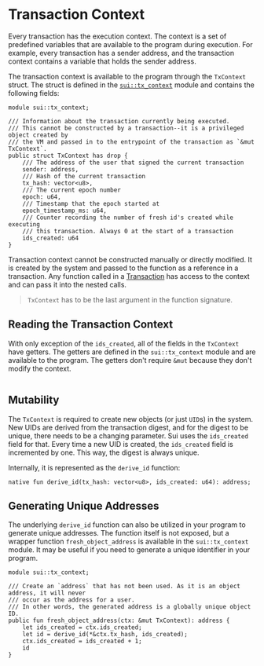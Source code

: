 # Transaction Context

Every transaction has the execution context. The context is a set of predefined variables that are
available to the program during execution. For example, every transaction has a sender address, and
the transaction context contains a variable that holds the sender address.

The transaction context is available to the program through the `TxContext` struct. The struct is
defined in the [`sui::tx_context`][tx-context-framework] module and contains the following fields:

[tx-context-framework]: https://docs.sui.io/references/framework/sui/tx_context

```move
module sui::tx_context;

/// Information about the transaction currently being executed.
/// This cannot be constructed by a transaction--it is a privileged object created by
/// the VM and passed in to the entrypoint of the transaction as `&mut TxContext`.
public struct TxContext has drop {
    /// The address of the user that signed the current transaction
    sender: address,
    /// Hash of the current transaction
    tx_hash: vector<u8>,
    /// The current epoch number
    epoch: u64,
    /// Timestamp that the epoch started at
    epoch_timestamp_ms: u64,
    /// Counter recording the number of fresh id's created while executing
    /// this transaction. Always 0 at the start of a transaction
    ids_created: u64
}
```

Transaction context cannot be constructed manually or directly modified. It is created by the system
and passed to the function as a reference in a transaction. Any function called in a
[Transaction](./../concepts/what-is-a-transaction.md) has access to the context and can pass it into
the nested calls.

> `TxContext` has to be the last argument in the function signature.

## Reading the Transaction Context

With only exception of the `ids_created`, all of the fields in the `TxContext` have getters. The
getters are defined in the `sui::tx_context` module and are available to the program. The getters
don't require `&mut` because they don't modify the context.

```move file=packages/samples/sources/programmability/transaction-context.move anchor=reading

```

## Mutability

The `TxContext` is required to create new objects (or just `UID`s) in the system. New UIDs are
derived from the transaction digest, and for the digest to be unique, there needs to be a changing
parameter. Sui uses the `ids_created` field for that. Every time a new UID is created, the
`ids_created` field is incremented by one. This way, the digest is always unique.

Internally, it is represented as the `derive_id` function:

```move
native fun derive_id(tx_hash: vector<u8>, ids_created: u64): address;
```

## Generating Unique Addresses

The underlying `derive_id` function can also be utilized in your program to generate unique
addresses. The function itself is not exposed, but a wrapper function `fresh_object_address` is
available in the `sui::tx_context` module. It may be useful if you need to generate a unique
identifier in your program.

```move
module sui::tx_context;

/// Create an `address` that has not been used. As it is an object address, it will never
/// occur as the address for a user.
/// In other words, the generated address is a globally unique object ID.
public fun fresh_object_address(ctx: &mut TxContext): address {
    let ids_created = ctx.ids_created;
    let id = derive_id(*&ctx.tx_hash, ids_created);
    ctx.ids_created = ids_created + 1;
    id
}
```
